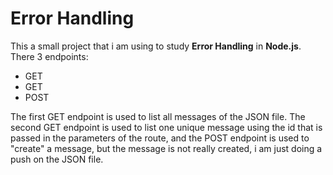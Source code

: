 # Error Handling

This a small project that i am using to study **Error Handling** in **Node.js**.
There 3 endpoints:

- GET
- GET
- POST

The first GET endpoint is used to list all messages of the JSON file. The second GET endpoint is used to list one unique message using the id that is passed in the parameters of the route, and the POST endpoint is used to "create" a message, but the message is not really created, i am just doing a push on the JSON file.
